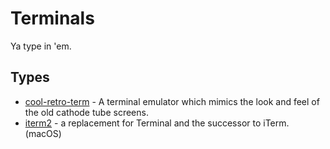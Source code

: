 # Terminals

Ya type in 'em.

## Types

- [cool-retro-term](https://github.com/Swordfish90/cool-retro-term) - A terminal emulator which mimics the look and feel of the old cathode tube screens.
- [iterm2](https://iterm2.com/) - a replacement for Terminal and the successor to iTerm. (macOS)
